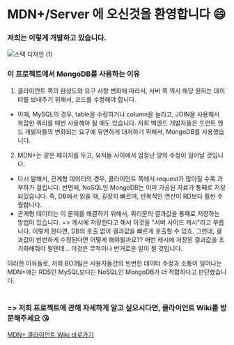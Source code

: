 # MDN+/Server 에 오신것을 환영합니다 😄

### 저희는 이렇게 개발하고 있습니다.

![스택 디자인 (1)](https://user-images.githubusercontent.com/76520075/118232974-46dabb00-b4cc-11eb-8d45-0949c7e06667.jpg)

### 이 프로젝트에서 MongoDB를 사용하는 이유

1. 클라이언트 쪽의 완성도와 요구 사항 변화에 따라서, 서버 쪽 역시 해당 원하는 데이터를 보내주기 위해서, 코드를 수정해야 합니다. 
- 이때, MySQL의 경우, table을 수정하거나 column을 늘리고, JOIN을 사용해서 복잡한 쿼리를 매번 사용해야 될 때도 있습니다. 
저희 벡엔드 개발자들은 프런트 엔드 개발자들의 변화되는 요구에 유연하게 대처하기 위해서, MongoDB를 사용했습니다.

2. MDN+는 같은 페이지를 두고, 유저들 사이에서 엄청난 양의 수정이 일어날 것입니다. 
- 다시 말해서, 관계형 데이터의 경우, 클라이언트 쪽에서 request가 많아질 수록 과부하가 걸립니다. 
반면에, NoSQL인 MongoDB는 이미 가공된 자료가 통째로 저장 되있습니다. 즉, DB에서 읽을 때, 굉장히 빠르며, 반복적인 연산이 RD보다 훨씬 수월합니다.
- 관계형 데이터는 이 문제를 해결하기 위해서, 쿼리문의 결과값을 통째로 저장하는 방법이 있습니다. => 캐시에 저장한다고 해서 이것을 "서버 사이드 캐시"라고 부릅니다.
이렇게 한다면, DB의 호출 없이 결과값을 빠르게 호출할 수 있죠. 그런데, 결과값이 빈번하게 수정된다면 어떻게 해야될까요?? 매번 캐시에 저장된 결과값을 초기화해줘야 될텐데... 
이것은 무척이나 번거로운 일이 될 것입니다.

이러한 이유들로, 저희 BO3팀은 사용자들간의 빈번한 데이터 수정과 소통이 일어나는 MDN+에는 RDS인 MySQL보다는 NoSQL인 MongoDB가 더 적합하다고 판단했습니다.
<br></br>

### => 저희 프로젝트에 관해 자세하게 알고 싶으시다면, 클라이언트 Wiki를 방문해주세요 😘

[MDN+ 클라이언트 Wiki 바로가기](https://github.com/codestates/MDNplus-client-/wiki)
